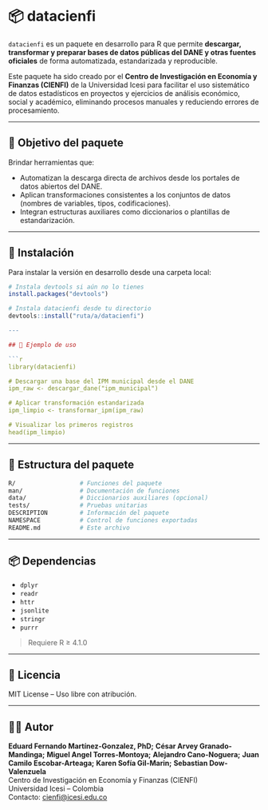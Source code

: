 # 📦 datacienfi

`datacienfi` es un paquete en desarrollo para R que permite **descargar, transformar y preparar bases de datos públicas del DANE y otras fuentes oficiales** de forma automatizada, estandarizada y reproducible.

Este paquete ha sido creado por el **Centro de Investigación en Economía y Finanzas (CIENFI)** de la Universidad Icesi para facilitar el uso sistemático de datos estadísticos en proyectos y ejercicios de análisis económico, social y académico, eliminando procesos manuales y reduciendo errores de procesamiento.

---

## 🎯 Objetivo del paquete

Brindar herramientas que:

- Automatizan la descarga directa de archivos desde los portales de datos abiertos del DANE.
- Aplican transformaciones consistentes a los conjuntos de datos (nombres de variables, tipos, codificaciones).
- Integran estructuras auxiliares como diccionarios o plantillas de estandarización.

---

## 🚀 Instalación

Para instalar la versión en desarrollo desde una carpeta local:

```r
# Instala devtools si aún no lo tienes
install.packages("devtools")

# Instala datacienfi desde tu directorio
devtools::install("ruta/a/datacienfi")

---

## 🔧 Ejemplo de uso

```r
library(datacienfi)

# Descargar una base del IPM municipal desde el DANE
ipm_raw <- descargar_dane("ipm_municipal")

# Aplicar transformación estandarizada
ipm_limpio <- transformar_ipm(ipm_raw)

# Visualizar los primeros registros
head(ipm_limpio)
```

---

## 📁 Estructura del paquete

```bash
R/                  # Funciones del paquete
man/                # Documentación de funciones
data/               # Diccionarios auxiliares (opcional)
tests/              # Pruebas unitarias
DESCRIPTION         # Información del paquete
NAMESPACE           # Control de funciones exportadas
README.md           # Este archivo
```

---

## 📦 Dependencias

- `dplyr`
- `readr`
- `httr`
- `jsonlite`
- `stringr`
- `purrr`

> Requiere R ≥ 4.1.0

---

## 📄 Licencia

MIT License – Uso libre con atribución.

---

## 👨‍💻 Autor

**Eduard Fernando Martínez-Gonzalez, PhD;**
**César Arvey Granado-Mandinga;**
**Miguel Angel Torres-Montoya;**
**Alejandro Cano-Noguera;**
**Juan Camilo Escobar-Arteaga;**
**Karen Sofía Gil-Marin;**
**Sebastian Dow-Valenzuela**  
Centro de Investigación en Economía y Finanzas (CIENFI)  
Universidad Icesi – Colombia  
Contacto: cienfi@icesi.edu.co
